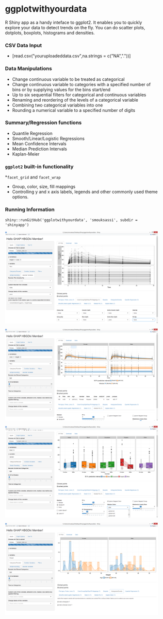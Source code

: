 ggplotwithyourdata
========
R Shiny app as a handy inteface to ggplot2. It enables you to quickly explore your data to detect trends on the fly. You can do scatter plots, dotplots, boxplots, histograms and densities.

### CSV Data Input 
* [read.csv("youruploadeddata.csv",na.strings = c("NA","."))]

### Data Manipulations 
* Change continuous variable to be treated as categorical 
* Change continuous variable to categories with a specified number of bins or by supplying values for the bins start/end
* Up to six sequential filters for categorical and continuous variables
* Renaming and reordering of the levels of a categorical variable
* Combining two categorical variables into one
* Rounding a numerical variable to a specified number of digits

### Summary/Regression functions 
* Quantile Regression 
* Smooth/Linear/Logistic Regressions
* Mean Confidence Intervals
* Median Prediction Intervals
* Kaplan-Meier

### `ggplot2` built-in functionality
*`facet_grid` and `facet_wrap`
* Group, color, size, fill mappings
* Controlling y and x axis labels, legends and other commonly used theme options.

### Running Information
```
shiny::runGitHub('ggplotwithyourdata', 'smouksassi', subdir = 'shinyapp')
```

![Example use case 1 with the included sample_df.csv.](img/snapshot.png)

![Example use case 2 with the included sample_df.csv.](img/snapshot2.png)

![Example use case 3 with the included sample_df.csv.](img/snapshot3.png)

![Example use case 4 with the included sample_df.csv.](img/snapshot4.png)

